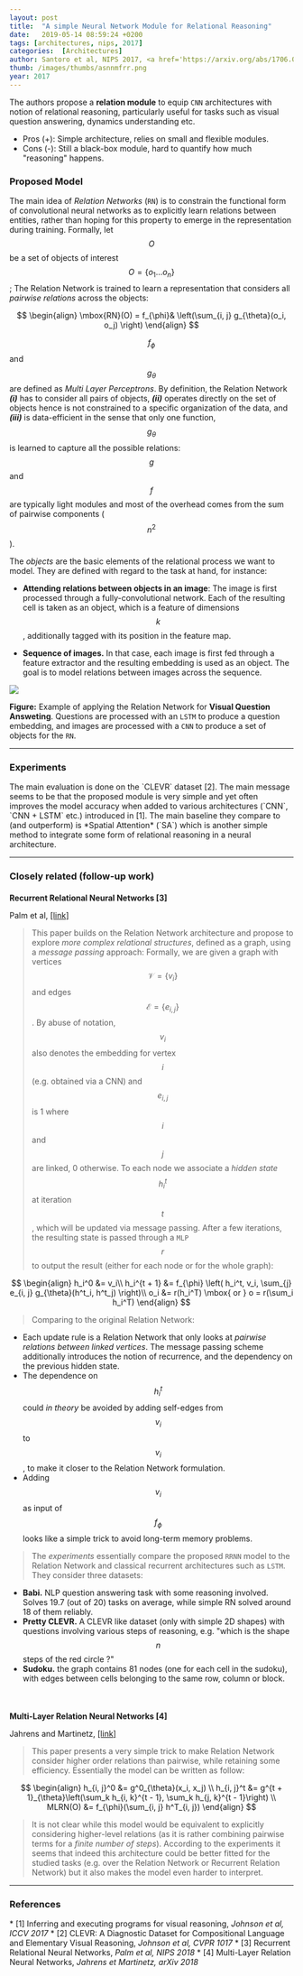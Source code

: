 ```yaml
---
layout: post
title:  "A simple Neural Network Module for Relational Reasoning"
date:   2019-05-14 08:59:24 +0200
tags: [architectures, nips, 2017]
categories:  [Architectures]
author: Santoro et al, NIPS 2017, <a href='https://arxiv.org/abs/1706.01427' target='_blank'>[link]</a>
thumb: /images/thumbs/asnnmfrr.png
year: 2017
---
```



<div class="summary">

The authors propose a <b>relation module</b> to equip <code>CNN</code> architectures with notion of relational reasoning, particularly useful for tasks such as visual question answering, dynamics understanding etc.
<ul>
<li><span class="procons">Pros (+):</span> Simple architecture, relies on small and flexible modules.</li>
<li><span class="procons">Cons (-):</span>  Still a black-box module, hard to quantify how much "reasoning" happens.</li>
</ul>
</div>


<h3 class="section proposed"> Proposed Model</h3>

The main idea of *Relation Networks* (`RN`) is to constrain the functional form of convolutional neural networks as to explicitly learn relations between entities, rather than hoping for this property to emerge in the representation during training. Formally, let $$O$$ be a set of objects of interest $$O = \{o_1 \dots o_n\}$$; The Relation Network is trained to learn a representation that considers all *pairwise relations* across the objects:

$$
\begin{align}
\mbox{RN}(O) =  f_{\phi}& \left(\sum_{i, j} g_{\theta}(o_i, o_j) \right)
\end{align}
$$

$$f_{\phi}$$ and $$g_{\theta}$$ are defined as *Multi Layer Perceptrons*. By definition, the Relation Network ***(i)*** has to consider all pairs of objects, ***(ii)*** operates directly on the set of objects hence is not constrained to a specific organization of the data, and ***(iii)*** is data-efficient in the sense that only one function, $$g_{\theta}$$ is learned to capture all the possible relations: $$g$$ and $$f$$ are typically light modules and most of the overhead comes from the sum of pairwise components ($$n^2$$).

The *objects* are the basic elements of the relational process we want to model. They are defined with regard to the task at hand, for instance: 
  * **Attending relations between objects in an image**: The image is first processed through a fully-convolutional network. Each of the resulting cell is taken as an object, which is a  feature of dimensions $$k$$, additionally tagged with its position in the feature map.
  
  * **Sequence of images.** In that case, each image is first fed through a feature extractor and the resulting embedding is used as an object. The goal is to model relations between images across the sequence.
  
  
<div class="figure">
<img src="{{ site.baseurl }}/images/posts/relation_network.png">
<p><b>Figure:</b> Example of applying the Relation Network for <b>Visual Question Answeting</b>. Questions are processed with an <code>LSTM</code> to produce a question embedding, and images are processed with a <code>CNN</code> to produce a set of objects for the <code>RN</code>.</p>
</div>


---

<h3 class="section experiments"> Experiments </h3>
The main evaluation is done on the `CLEVR` dataset <span class="citations">[2]</span>.  The main message seems to be that the proposed module  is very simple and yet often improves the model accuracy when added to various architectures (`CNN`, `CNN + LSTM` etc.) introduced in <span class="citations">[1]</span>. The main baseline they compare to (and outperform) is *Spatial Attention* (`SA`) which is another simple method to integrate some form of relational reasoning in a neural architecture.
  
  ---
 
 <h3 class="section followup">Closely related (follow-up work)</h3>
  
  
<h4 style="margin-bottom: 0px"> Recurrent Relational Neural Networks <span class="citations">[3]</span></h4>
<p style="text-align: left">Palm et al, <a href="https://arxiv.org/pdf/1711.08028.pdf">[link]</a></p>

> This paper builds on the Relation Network architecture and propose to explore  *more complex relational structures*,  defined as a graph, using a *message passing* approach: Formally, we are given a graph with vertices $$\mathcal V = \{v_i\}$$ and edges $$\mathcal E = \{e_{i, j}\}$$. By abuse of notation, $$v_i$$ also denotes the embedding for vertex $$i$$ (e.g. obtained via a CNN) and $$e_{i, j}$$  is 1 where  $$i$$ and $$j$$ are linked, 0 otherwise. To each node we associate a *hidden state* $$h_i^t$$ at iteration $$t$$, which will be updated via message passing. After a few iterations, the resulting state is passed through a `MLP`  $$r$$ to output the result (either for each node or for the whole graph):
  
  $$
  \begin{align}
  h_i^0 &= v_i\\
  h_i^{t + 1} &= f_{\phi} \left( h_i^t, v_i, \sum_{j} e_{i, j} g_{\theta}(h^t_i, h^t_j) \right)\\
  o_i &= r(h_i^T) \mbox{ or } o = r(\sum_i h_i^T)
  \end{align}
  $$
  
>  Comparing to the original Relation Network:
  * Each update rule is a Relation Network that only looks at *pairwise relations between linked vertices*. The message passing scheme additionally introduces the notion of recurrence, and the dependency on the previous hidden state.
  * The dependence on $$h_i^t$$ could *in theory* be avoided by adding self-edges from $$v_i$$ to $$v_i$$, to make it closer to the Relation Network formulation.
  * Adding $$v_i$$ as input of $$f_\phi$$ looks like a simple trick  to avoid long-term memory problems.
  
  
> The *experiments* essentially compare the proposed `RRNN` model to the Relation Network and  classical recurrent architectures such as `LSTM`. They consider three datasets: 
   * **Babi.** NLP question answering task with some reasoning involved. Solves 19.7 (out of 20) tasks on average, while simple RN solved around 18 of them reliably.
   * **Pretty CLEVR.** A CLEVR like dataset (only with simple 2D shapes) with questions involving various steps of reasoning, e.g. "which is the shape $$n$$ steps of the red circle ?"
   * **Sudoku.** the graph contains 81 nodes (one for each cell in the sudoku), with edges between cells belonging to the same row, column or block.
    
    

<h4 style="margin-bottom: 0px; margin-top:50px"> Multi-Layer Relation Neural Networks <span class="citations">[4]</span></h4>
<p style="text-align: left">Jahrens and Martinetz, <a href="https://arxiv.org/pdf/1811.01838.pdf">[link]</a></p>

> This paper presents a very simple trick to make Relation Network consider higher order relations than pairwise, while retaining some efficiency. Essentially the model can be written as follow:

$$
\begin{align}
h_{i, j}^0 &= g^0_{\theta}(x_i, x_j) \\
h_{i, j}^t &= g^{t + 1}_{\theta}\left(\sum_k h_{i, k}^{t - 1}, \sum_k h_{j, k}^{t - 1}\right) \\
MLRN(O) &= f_{\phi}(\sum_{i, j} h^T_{i, j})
\end{align}
$$

> It is not clear while this model would be equivalent to explicitly considering higher-level relations (as it is rather  combining pairwise terms for a *finite number of steps*). According to the experiments it seems that indeed this architecture could be better fitted for the studied tasks (e.g. over  the Relation Network or Recurrent Relation Network) but it also makes the model even harder to interpret.

---

<h3 class="section references">References</h3>
* <span class="citations">[1]</span> Inferring and executing programs for visual reasoning, <i>Johnson et al, ICCV 2017</i>
* <span class="citations">[2]</span> CLEVR: A Diagnostic Dataset for Compositional Language and Elementary Visual Reasoning, <i>Johnson et al, CVPR 1017</i>
* <span class="citations">[3]</span> Recurrent Relational Neural Networks, <i>Palm et al, NIPS 2018</i>
* <span class="citations">[4]</span> Multi-Layer Relation Neural Networks, <i>Jahrens et Martinetz, arXiv 2018</i>
